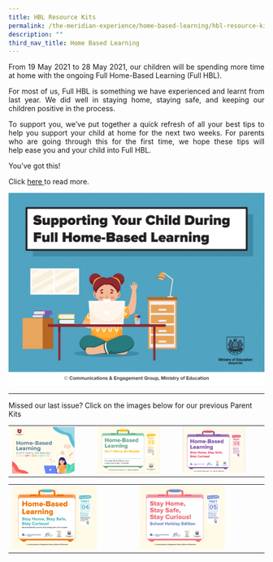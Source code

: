 ```yaml
---
title: HBL Resource Kits
permalink: /the-meridian-experience/home-based-learning/hbl-resource-kits/
description: ""
third_nav_title: Home Based Learning
---
```

<p align = "justify">From 19 May 2021 to 28 May 2021, our children will be spending more time at home with the ongoing Full Home-Based Learning (Full HBL).</p>

<p align = "justify">For most of us, Full HBL is something we have experienced and learnt from last year. We did well in staying home, staying safe, and keeping our children positive in the process.</>

<p align = "justify">To support you, we’ve put together a quick refresh of all your best tips to help you support your child at home for the next two weeks. For parents who are going through this for the first time, we hope these tips will help ease you and your child into Full HBL.</p>

<p>You’ve got this!</p>

<p>Click <a href = "/files/The%20Meridian%20Experience/SLS/Parent%20Kit%20-%20Supporting%20your%20child%20during%20Full%20HBL.pdf">here </a>to read more.</p>

![](/images/The%20Meridian%20Experience/SLS/Parent%20Kit%20-%20Supporting%20your%20child%20during%20Full%20HBL_Page_01.jpg)

<hr>

Missed our last issue? Click on the images below for our previous Parent Kits

<table style="width:100%">
	<tr>
        <td><a href = "/files/The%20Meridian%20Experience/SLS/Resource%20Kit%20-%20HBL_8%20Apr%202020.pdf">
					<img src="/images/The%20Meridian%20Experience/SLS/HBL%20Part%201.png" style="width: 80%; height: 50%"/></a></td>
        <td><a href = "/files/The%20Meridian%20Experience/SLS/Resource%20Kit%20-%20HBL%20(Part%202)_8%20Apr%202020.pdf">
	<img src="/images/The%20Meridian%20Experience/SLS/HBL%20Part%202.png" style="width: 80%; height: 50%"/></a></td>
		<td><a href = "/files/The%20Meridian%20Experience/SLS/Resource%20Kit%20-%20HBL%20(Part%203).pdf">
	<img src="/images/The%20Meridian%20Experience/SLS/HBL%20Kit%203.png" style="width: 80%; height: 50%"/></a></td>
	</tr>
</table>

<table style="width:100%">
	<tr>
        <td><a href = "/files/The%20Meridian%20Experience/SLS/hbl-part-4.pdf">
					<img src="/images/The%20Meridian%20Experience/SLS/hbl-part-4_Page_01.jpg" style="width: 70%; height: 50%"/></a></td>
        <td><a href = "/files/The%20Meridian%20Experience/SLS/stay-home-stay-safe-stay-curious-school-holiday-edition.pdf">
	<img src="/images/The%20Meridian%20Experience/SLS/stay-home-stay-safe-stay-curious-school-holiday-edition_Page_01.jpg" style="width: 70%; height: 50%"/></a></td>
    </tr>

</table>